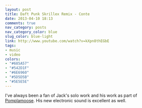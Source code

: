 ```yaml
---
layout: post
title: Daft Punk Skrillex Remix - Conte
date: 2013-04-10 18:13
comments: true
nav_category: posts
nav_category_color: blue
slug_color: blue-light
link: http://www.youtube.com/watch?v=kXpn8thEGbE
tags:
- music
- video
colors:
- "#685A57"
- "#542D1F"
- "#6E6960"
- "#5D5D5B"
- "#5E5E5E"
---
```


I've always been a fan of Jack's solo work and his work as part of [Pomplamoose](http://www.youtube.com/user/PomplamooseMusic). His new electronic sound is excellent as well.
